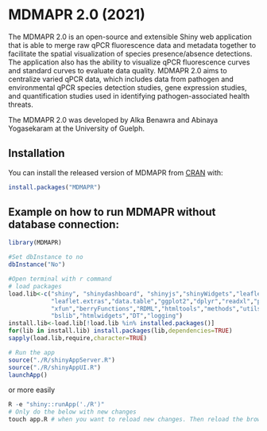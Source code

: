 # MDMAPR 2.0 (2021)

<!-- README.md is generated from README.Rmd. Please edit that file -->

<!-- badges: start -->

<!-- badges: end -->

The MDMAPR 2.0 is an open-source and extensible Shiny web application that is able to merge raw qPCR fluorescence data and metadata together to facilitate the spatial visualization of species presence/absence detections. The application also has the ability to visualize qPCR fluorescence curves and standard curves to evaluate data quality. MDMAPR 2.0 aims to centralize varied qPCR data, which includes data from pathogen and environmental qPCR species detection studies, gene expression studies, and quantification studies used in identifying pathogen-associated health threats.

The MDMAPR 2.0 was developed by Alka Benawra and Abinaya Yogasekaram at the University of Guelph. 

## Installation

You can install the released version of MDMAPR from
[CRAN](https://CRAN.R-project.org) with:

``` r
install.packages("MDMAPR")
```

## Example on how to run MDMAPR without database connection: 
``` r
library(MDMAPR)

#Set dbInstance to no
dbInstance("No")

#Open terminal with r command
# load packages
load.lib<-c("shiny", "shinydashboard", "shinyjs","shinyWidgets","leaflet","DBI",
            "leaflet.extras","data.table","ggplot2","dplyr","readxl","plotly","reactable","writexl",
            "xfun","berryFunctions","RDML","htmltools","methods","utils","stats",
            "bslib","htmlwidgets","DT","logging")
install.lib<-load.lib[!load.lib %in% installed.packages()]
for(lib in install.lib) install.packages(lib,dependencies=TRUE)
sapply(load.lib,require,character=TRUE)

# Run the app
source("./R/shinyAppServer.R")
source("./R/shinyAppUI.R")
launchApp()
```

or more easily

``` r
R -e "shiny::runApp('./R')"
# Only do the below with new changes
touch app.R # when you want to reload new changes. Then reload the browser
```

